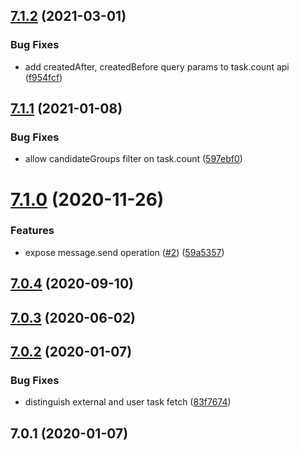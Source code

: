 ## [7.1.2](https://github.com/softwaregroup-bg/ut-port-camunda/compare/v7.1.1...v7.1.2) (2021-03-01)


### Bug Fixes

* add createdAfter, createdBefore query params to task.count api ([f954fcf](https://github.com/softwaregroup-bg/ut-port-camunda/commit/f954fcf672d37c64c1db093e6406231bd0dc712d))



## [7.1.1](https://github.com/softwaregroup-bg/ut-port-camunda/compare/v7.1.0...v7.1.1) (2021-01-08)


### Bug Fixes

* allow candidateGroups filter on task.count ([597ebf0](https://github.com/softwaregroup-bg/ut-port-camunda/commit/597ebf00660033fa8b60758e5cb838c48bb4132a))



# [7.1.0](https://github.com/softwaregroup-bg/ut-port-camunda/compare/v7.0.4...v7.1.0) (2020-11-26)


### Features

* expose message.send operation ([#2](https://github.com/softwaregroup-bg/ut-port-camunda/issues/2)) ([59a5357](https://github.com/softwaregroup-bg/ut-port-camunda/commit/59a53578efec5372d2b05b486c0ca6ea55813c4d))



## [7.0.4](https://github.com/softwaregroup-bg/ut-port-camunda/compare/v7.0.3...v7.0.4) (2020-09-10)



## [7.0.3](https://github.com/softwaregroup-bg/ut-port-camunda/compare/v7.0.2...v7.0.3) (2020-06-02)



## [7.0.2](https://github.com/softwaregroup-bg/ut-port-camunda/compare/v7.0.1...v7.0.2) (2020-01-07)


### Bug Fixes

* distinguish external and user task fetch ([83f7674](https://github.com/softwaregroup-bg/ut-port-camunda/commit/83f7674))



## 7.0.1 (2020-01-07)



